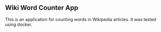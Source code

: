 ## Wiki Word Counter App

This is an application for counting words in Wikipedia articles. It was tested using docker. 
